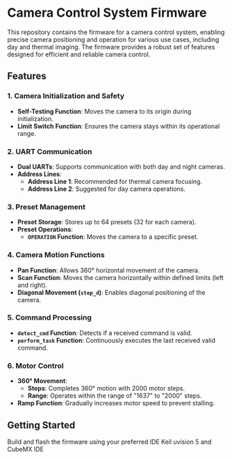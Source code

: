 # Camera Control System Firmware

This repository contains the firmware for a camera control system, enabling precise camera positioning and operation for various use cases, including day and thermal imaging. The firmware provides a robust set of features designed for efficient and reliable camera control.

## Features

### 1. Camera Initialization and Safety
- **Self-Testing Function**: Moves the camera to its origin during initialization.
- **Limit Switch Function**: Ensures the camera stays within its operational range.

### 2. UART Communication
- **Dual UARTs**: Supports communication with both day and night cameras.
- **Address Lines**:
  - **Address Line 1**: Recommended for thermal camera focusing.
  - **Address Line 2**: Suggested for day camera operations.

### 3. Preset Management
- **Preset Storage**: Stores up to 64 presets (32 for each camera).
- **Preset Operations**: 
  - **`OPERATION` Function**: Moves the camera to a specific preset.

### 4. Camera Motion Functions
- **Pan Function**: Allows 360° horizontal movement of the camera.
- **Scan Function**: Moves the camera horizontally within defined limits (left and right).
- **Diagonal Movement (`step_d`)**: Enables diagonal positioning of the camera.

### 5. Command Processing
- **`detect_cmd` Function**: Detects if a received command is valid.
- **`perform_task` Function**: Continuously executes the last received valid command.

### 6. Motor Control
- **360° Movement**: 
  - **Steps**: Completes 360° motion with 2000 motor steps.
  - **Range**: Operates within the range of "1637" to "2000" steps.
- **Ramp Function**: Gradually increases motor speed to prevent stalling.

## Getting Started
Build and flash the firmware using your preferred IDE Keil uvision 5 and CubeMX IDE

